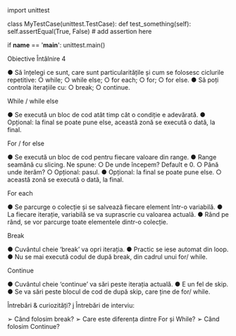 import unittest


class MyTestCase(unittest.TestCase):
    def test_something(self):
        self.assertEqual(True, False)  # add assertion here


if __name__ == '__main__':
    unittest.main()

Obiective Întâlnire 4

● Să înțelegi ce sunt, care sunt particularitățile și cum se folosesc
ciclurile repetitive:
○ while;
○ while else;
○ for each;
○ for;
○ for else.
● Să poți controla iterațiile cu:
○ break;
○ continue.

While / while else

● Se execută un bloc de cod atât timp cât o condiție e adevărată.
● Opțional: la final se poate pune else, această zonă se execută o dată, la final.

For / for else

● Se execută un bloc de cod pentru fiecare valoare din range.
● Range seamănă cu slicing. Ne spune:
○ De unde începem? Default e 0.
○ Până unde iterăm?
○ Opțional: pasul.
● Opțional: la final se poate pune else.
○ această zonă se execută o dată, la final.

For each

● Se parcurge o colecție și se salvează fiecare element într-o variabilă.
● La fiecare iterație, variabilă se va suprascrie cu valoarea actuală.
● Rând pe rând, se vor parcurge toate elementele dintr-o colecție.

Break

● Cuvântul cheie ‘break’ va opri iterația.
● Practic se iese automat din loop.
● Nu se mai execută codul de după break, din cadrul unui for/ while.

Continue

● Cuvântul cheie ‘continue’ va sări peste iterația actuală.
● E un fel de skip.
● Se va sări peste blocul de cod de după skip, care ține de for/ while.

Întrebări & curiozități?
j Întrebări de interviu:

➢ Când folosim break?
➢ Care este diferența dintre For și While?
➢ Când folosim Continue?
